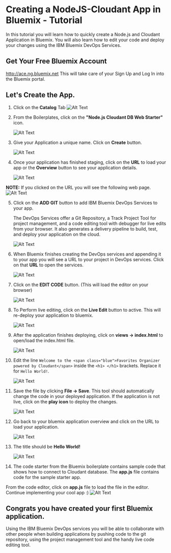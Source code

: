 # Creating a NodeJS-Cloudant App in Bluemix -  Tutorial

In this tutorial you will learn how to quickly create a Node.js and Cloudant Application in Bluemix. You will also learn how to edit your code and deploy your changes using the IBM Bluemix DevOps Services.

## Get Your Free Bluemix Account
http://ace.ng.bluemix.net
This will take care of your Sign Up and Log In into the Bluemix portal.

## Let's Create the App.

1. Click on the **Catalog** Tab  ![Alt Text](images/catalog_tab.png)

2. From the Boilerplates, click on the **"Node.js Cloudant DB Web Starter"** icon.

	![Alt Text](images/boilerplates.png)

3. Give your Application a unique name. Click on **Create** button.

	![Alt Text](images/create_app.png)

4. Once your application has finished staging, click on the **URL** to load your app or the **Overview** button to see your application details.

   ![Alt Text](images/staging_page_overview_button.png)

**NOTE:** If you clicked on the URL you will see the following web page.
    ![Alt Text](images/app_preview.png)

5. Click on the **ADD GIT** button to add IBM Bluemix DevOps Services to your app.

    The DevOps Services offer a Git Repository, a Track Project Tool for project management, and a code editing tool with debugger for live edits from your browser. It also generates a delivery pipeline to build, test, and deploy your application on the cloud.

    ![Alt Text](images/click_add_git.png)

6. When Bluemix finishes creating the DevOps services and appending it to your app you will see a URL to your project in DevOps services. Click on that **URL** to open the services.

    ![Alt Text](images/click_devops_url.png)

7. Click on the **EDIT CODE** button. (This will load the editor on your browser)

    ![Alt Text](images/click_edit_code.png)

8. To Perform live editing, click on the **Live Edit** button to active. This will re-deploy your application to bluemix.

    ![Alt Text](images/click_live_edit.png)

9. After the application finishes deploying, click on **views -> index.html** to open/load the index.html file.
    
    ![Alt Text](images/click_views_index.png)

10. Edit the line `Welcome to the <span class="blue">Favorites Organizer powered by Cloudant</span>` inside the `<h1> </h1>` brackets. Replace it for `Hello World!`.

    ![Alt Text](images/edit_line.png)

11. Save the file by clicking **File -> Save**. This tool should automatically change the code in your deployed application. If the application is not live, click on the **play icon** to deploy the changes.

    ![Alt Text](images/save_files.png)

12. Go back to your bluemix application overview and click on the URL to load your application.

    ![Alt Text](images/app_url_overview.png)

13. The title should be **Hello World!**

    ![Alt Text](images/hello_world_title.png)

14. The code starter from the Bluemix boilerplate contains sample code that shows how to connect to Cloudant database. The **app.js** file contains code for the sample starter app.
    
From the code editor, click on **app.js** file to load the file in the editor. Continue implementing your cool app :)
    ![Alt Text](images/load_app_file.png)

## Congrats you have created your first Bluemix application.

Using the IBM Bluemix DevOps services you will be able to collaborate with other people when building applications by pushing code to the git repository, using the project management tool and the handy live code editing tool. 


